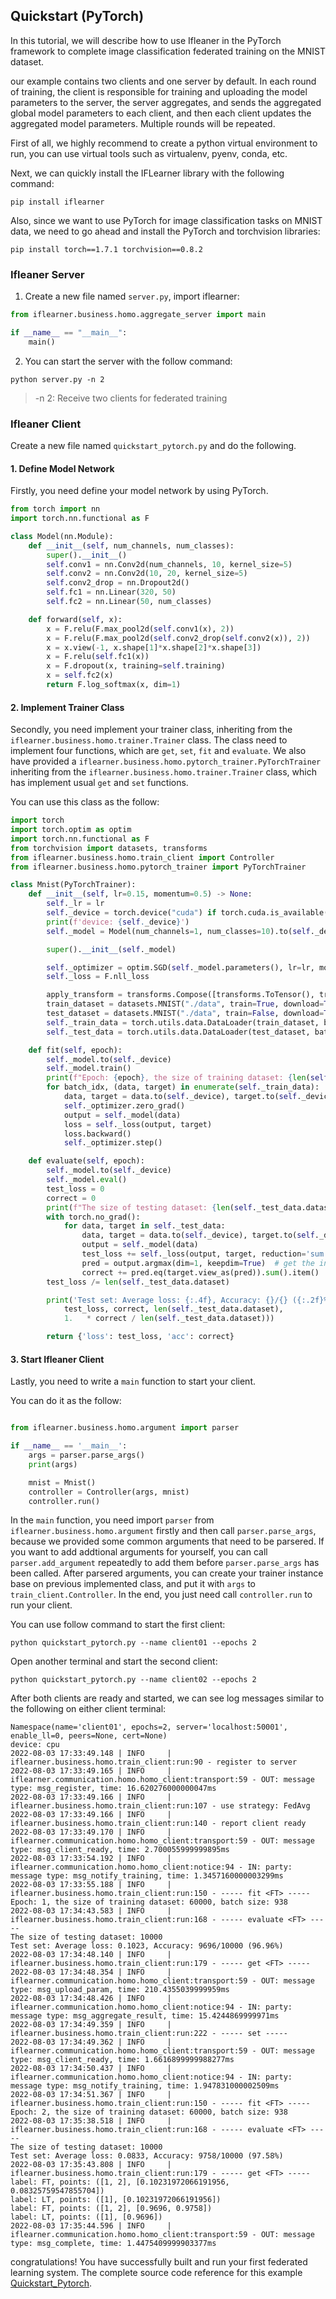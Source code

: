 ## Quickstart (PyTorch)

In this tutorial, we will describe how to use Ifleaner in the PyTorch framework to complete image classification federated training on the MNIST dataset.

our example contains two clients and one server by default. In each round of training, 
the client is responsible for training and uploading the model parameters to the server, the server
aggregates, and sends the aggregated global model parameters to each client, and then each client 
updates the aggregated model parameters. Multiple rounds will be repeated.

First of all, we highly recommend to create a python virtual environment to run, you can use virtual tools such as virtualenv, pyenv, conda, etc.

Next, we can quickly install the IFLearner library with the following command:
```shell
pip install iflearner
````

Also, since we want to use PyTorch for image classification tasks on MNIST data, we need to go ahead and install the PyTorch and torchvision libraries:
```shell
pip install torch==1.7.1 torchvision==0.8.2
````

### Ifleaner Server

1.  Create a new file named `server.py`, import iflearner:
```python
from iflearner.business.homo.aggregate_server import main

if __name__ == "__main__":
    main()
```

2. You can start the server with the follow command:
```shell
python server.py -n 2
```
> -n 2: Receive two clients for federated training

### Ifleaner Client
Create a new file named `quickstart_pytorch.py` and do the following.

#### 1. Define Model Network

Firstly, you need define your model network by using PyTorch.

```python
from torch import nn
import torch.nn.functional as F

class Model(nn.Module):
    def __init__(self, num_channels, num_classes):
        super().__init__()
        self.conv1 = nn.Conv2d(num_channels, 10, kernel_size=5)
        self.conv2 = nn.Conv2d(10, 20, kernel_size=5)
        self.conv2_drop = nn.Dropout2d()
        self.fc1 = nn.Linear(320, 50)
        self.fc2 = nn.Linear(50, num_classes)

    def forward(self, x):
        x = F.relu(F.max_pool2d(self.conv1(x), 2))
        x = F.relu(F.max_pool2d(self.conv2_drop(self.conv2(x)), 2))
        x = x.view(-1, x.shape[1]*x.shape[2]*x.shape[3])
        x = F.relu(self.fc1(x))
        x = F.dropout(x, training=self.training)
        x = self.fc2(x)
        return F.log_softmax(x, dim=1)
```

#### 2. Implement Trainer Class

Secondly, you need implement your trainer class, inheriting from the `iflearner.business.homo.trainer.Trainer` class. 
The class need to implement four functions, which are `get`, `set`, `fit` and `evaluate`. 
We also have provided a `iflearner.business.homo.pytorch_trainer.PyTorchTrainer` inheriting from the `iflearner.business.homo.trainer.Trainer` class, which has implement usual `get` and `set` functions.

You can use this class as the follow:

```python
import torch
import torch.optim as optim
import torch.nn.functional as F
from torchvision import datasets, transforms
from iflearner.business.homo.train_client import Controller
from iflearner.business.homo.pytorch_trainer import PyTorchTrainer

class Mnist(PyTorchTrainer):
    def __init__(self, lr=0.15, momentum=0.5) -> None:
        self._lr = lr
        self._device = torch.device("cuda") if torch.cuda.is_available() else torch.device("cpu")
        print(f'device: {self._device}')
        self._model = Model(num_channels=1, num_classes=10).to(self._device)

        super().__init__(self._model)

        self._optimizer = optim.SGD(self._model.parameters(), lr=lr, momentum=momentum)
        self._loss = F.nll_loss

        apply_transform = transforms.Compose([transforms.ToTensor(), transforms.Normalize((0.1307,), (0.3081,))])
        train_dataset = datasets.MNIST("./data", train=True, download=True, transform=apply_transform)
        test_dataset = datasets.MNIST("./data", train=False, download=True, transform=apply_transform)
        self._train_data = torch.utils.data.DataLoader(train_dataset, batch_size=64, shuffle=True)
        self._test_data = torch.utils.data.DataLoader(test_dataset, batch_size=64, shuffle=False)

    def fit(self, epoch):
        self._model.to(self._device)
        self._model.train()
        print(f"Epoch: {epoch}, the size of training dataset: {len(self._train_data.dataset)}, batch size: {len(self._train_data)}")
        for batch_idx, (data, target) in enumerate(self._train_data):
            data, target = data.to(self._device), target.to(self._device)
            self._optimizer.zero_grad()
            output = self._model(data)
            loss = self._loss(output, target)
            loss.backward()
            self._optimizer.step()

    def evaluate(self, epoch):
        self._model.to(self._device)
        self._model.eval()
        test_loss = 0
        correct = 0
        print(f"The size of testing dataset: {len(self._test_data.dataset)}")
        with torch.no_grad():
            for data, target in self._test_data:
                data, target = data.to(self._device), target.to(self._device)
                output = self._model(data)
                test_loss += self._loss(output, target, reduction='sum').item()  # sum up batch loss
                pred = output.argmax(dim=1, keepdim=True)  # get the index of the max log-probability
                correct += pred.eq(target.view_as(pred)).sum().item()
        test_loss /= len(self._test_data.dataset)

        print('Test set: Average loss: {:.4f}, Accuracy: {}/{} ({:.2f}%)'.format(
            test_loss, correct, len(self._test_data.dataset),
            1.   * correct / len(self._test_data.dataset))) 

        return {'loss': test_loss, 'acc': correct}
 ```

#### 3. Start Ifleaner Client

Lastly, you need to write a `main` function to start your client. 

You can do it as the follow:

```python

from iflearner.business.homo.argument import parser

if __name__ == '__main__':
    args = parser.parse_args()
    print(args)

    mnist = Mnist()
    controller = Controller(args, mnist)
    controller.run()
```

In the ``main`` function, you need import `parser` from `iflearner.business.homo.argument` firstly and then call `parser.parse_args`, because we provided some common arguments that
need to be parsered. If you want to add addtional arguments for yourself, you can call `parser.add_argument` repeatedly to add them before `parser.parse_args`
has been called. After parsered arguments, you can create your trainer instance base on previous implemented class, and put it with `args` to `train_client.Controller`. In the end, you just need call `controller.run` to run your client.

You can use follow command to start the first client:
```shell
python quickstart_pytorch.py --name client01 --epochs 2
```

Open another terminal and start the second client:
```shell
python quickstart_pytorch.py --name client02 --epochs 2
```

After both clients are ready and started, we can see log messages similar to the following on either client terminal:
```text
Namespace(name='client01', epochs=2, server='localhost:50001', enable_ll=0, peers=None, cert=None)
device: cpu
2022-08-03 17:33:49.148 | INFO     | iflearner.business.homo.train_client:run:90 - register to server
2022-08-03 17:33:49.165 | INFO     | iflearner.communication.homo.homo_client:transport:59 - OUT: message type: msg_register, time: 16.620276000000047ms
2022-08-03 17:33:49.166 | INFO     | iflearner.business.homo.train_client:run:107 - use strategy: FedAvg
2022-08-03 17:33:49.166 | INFO     | iflearner.business.homo.train_client:run:140 - report client ready
2022-08-03 17:33:49.170 | INFO     | iflearner.communication.homo.homo_client:transport:59 - OUT: message type: msg_client_ready, time: 2.700055999999895ms
2022-08-03 17:33:54.192 | INFO     | iflearner.communication.homo.homo_client:notice:94 - IN: party: message type: msg_notify_training, time: 1.3457160000003299ms
2022-08-03 17:33:55.188 | INFO     | iflearner.business.homo.train_client:run:150 - ----- fit <FT> -----
Epoch: 1, the size of training dataset: 60000, batch size: 938
2022-08-03 17:34:43.583 | INFO     | iflearner.business.homo.train_client:run:168 - ----- evaluate <FT> -----
The size of testing dataset: 10000
Test set: Average loss: 0.1023, Accuracy: 9696/10000 (96.96%)
2022-08-03 17:34:48.140 | INFO     | iflearner.business.homo.train_client:run:179 - ----- get <FT> -----
2022-08-03 17:34:48.354 | INFO     | iflearner.communication.homo.homo_client:transport:59 - OUT: message type: msg_upload_param, time: 210.4355039999959ms
2022-08-03 17:34:48.426 | INFO     | iflearner.communication.homo.homo_client:notice:94 - IN: party: message type: msg_aggregate_result, time: 15.4244869999971ms
2022-08-03 17:34:49.359 | INFO     | iflearner.business.homo.train_client:run:222 - ----- set -----
2022-08-03 17:34:49.362 | INFO     | iflearner.communication.homo.homo_client:transport:59 - OUT: message type: msg_client_ready, time: 1.6616899999988277ms
2022-08-03 17:34:50.437 | INFO     | iflearner.communication.homo.homo_client:notice:94 - IN: party: message type: msg_notify_training, time: 1.947831000002509ms
2022-08-03 17:34:51.367 | INFO     | iflearner.business.homo.train_client:run:150 - ----- fit <FT> -----
Epoch: 2, the size of training dataset: 60000, batch size: 938
2022-08-03 17:35:38.518 | INFO     | iflearner.business.homo.train_client:run:168 - ----- evaluate <FT> -----
The size of testing dataset: 10000
Test set: Average loss: 0.0833, Accuracy: 9758/10000 (97.58%)
2022-08-03 17:35:43.808 | INFO     | iflearner.business.homo.train_client:run:179 - ----- get <FT> -----
label: FT, points: ([1, 2], [0.10231972066191956, 0.08325759547855704])
label: LT, points: ([1], [0.10231972066191956])
label: FT, points: ([1, 2], [0.9696, 0.9758])
label: LT, points: ([1], [0.9696])
2022-08-03 17:35:44.596 | INFO     | iflearner.communication.homo.homo_client:transport:59 - OUT: message type: msg_complete, time: 1.4475409999903377ms
```
congratulations! You have successfully built and run your first federated learning system. The complete source code reference for this example [Quickstart_Pytorch](https://github.com/iflytek/iflearner/tree/main/examples/homo/quickstart_pytorch).